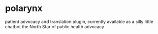 # polarynx
patient advocacy and translation plugin, currently available as a silly little chatbot
the North Star of public health advocacy
